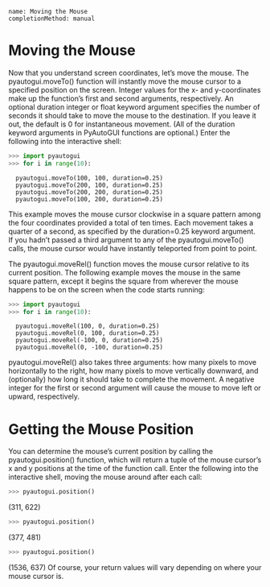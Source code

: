 ```ngMeta
name: Moving the Mouse
completionMethod: manual
```
# Moving the Mouse
Now that you understand screen coordinates, let’s move the mouse. The pyautogui.moveTo() function will instantly move the mouse cursor to a specified position on the screen. Integer values for the x- and y-coordinates make up the function’s first and second arguments, respectively. An optional duration integer or float keyword argument specifies the number of seconds it should take to move the mouse to the destination. If you leave it out, the default is 0 for instantaneous movement. (All of the duration keyword arguments in PyAutoGUI functions are optional.) Enter the following into the interactive shell:

```python
>>> import pyautogui
>>> for i in range(10):
```
      pyautogui.moveTo(100, 100, duration=0.25)
      pyautogui.moveTo(200, 100, duration=0.25)
      pyautogui.moveTo(200, 200, duration=0.25)
      pyautogui.moveTo(100, 200, duration=0.25)
This example moves the mouse cursor clockwise in a square pattern among the four coordinates provided a total of ten times. Each movement takes a quarter of a second, as specified by the duration=0.25 keyword argument. If you hadn’t passed a third argument to any of the pyautogui.moveTo() calls, the mouse cursor would have instantly teleported from point to point.

The pyautogui.moveRel() function moves the mouse cursor relative to its current position. The following example moves the mouse in the same square pattern, except it begins the square from wherever the mouse happens to be on the screen when the code starts running:

```python
>>> import pyautogui
>>> for i in range(10):
```
      pyautogui.moveRel(100, 0, duration=0.25)
      pyautogui.moveRel(0, 100, duration=0.25)
      pyautogui.moveRel(-100, 0, duration=0.25)
      pyautogui.moveRel(0, -100, duration=0.25)
pyautogui.moveRel() also takes three arguments: how many pixels to move horizontally to the right, how many pixels to move vertically downward, and (optionally) how long it should take to complete the movement. A negative integer for the first or second argument will cause the mouse to move left or upward, respectively.
# Getting the Mouse Position
You can determine the mouse’s current position by calling the pyautogui.position() function, which will return a tuple of the mouse cursor’s x and y positions at the time of the function call. Enter the following into the interactive shell, moving the mouse around after each call:

```python
>>> pyautogui.position()
```
(311, 622)
```python
>>> pyautogui.position()
```
(377, 481)
```python
>>> pyautogui.position()
```
(1536, 637)
Of course, your return values will vary depending on where your mouse cursor is.